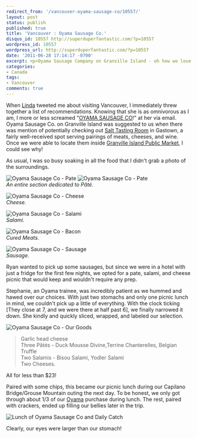 ```yaml
---
redirect_from: '/vancouver-oyama-sausage-co/10557/'
layout: post
status: publish
published: true
title: 'Vancouver : Oyama Sausage Co.'
disqus_id: 10557 http://superduperfantastic.com/?p=10557
wordpress_id: 10557
wordpress_url: http://superduperfantastic.com/?p=10557
date: '2011-06-28 17:14:17 -0700'
excerpt: <p>Oyama Sausage Company on Granville Island - oh how we love thee! Especially when we want to pack for a picnic!</p>
categories:
- Canada
tags:
- Vancouver
comments: true
---
```

When [Linda](http://linda.curious-notions.net) tweeted me about visiting Vancouver, I immediately threw together a list of recommendations. Knowing that she is as omnivorous as I am, I more or less screamed "[OYAMA SAUSAGE CO](http://www.oyamasausage.ca/)!" at her via email. Oyama Sausage Co. on Granville Island was suggested to us when there was mention of potentially checking out [Salt Tasting Room](http://www.salttastingroom.com/) in Gastown, a fairly well-received spot serving pairings of meats, cheeses, and wine. Once we were able to locate them inside [Granville Island Public Market](http://www.granvilleisland.com/public-market), I could see why!

As usual, I was so busy soaking in all the food that I didn't grab a photo of the surroundings.

![Oyama Sausage Co - Pate](https://farm7.static.flickr.com/6003/5873107899_ba52738c1c.jpg) ![Oyama Sausage Co - Pate](https://farm4.static.flickr.com/3147/5873666004_a243e5285e.jpg)  
_An entire section dedicated to Pâté._

![Oyama Sausage Co - Cheese](https://farm4.static.flickr.com/3034/5873110379_268192d989_b.jpg)  
_Cheese._

![Oyama Sausage Co - Salami](https://farm4.static.flickr.com/3247/5873666498_eb10fbb4a4_b.jpg)  
_Salami._

![Oyama Sausage Co - Bacon](https://farm4.static.flickr.com/3037/5873666972_25d99952e3_b.jpg)  
_Cured Meats._

![Oyama Sausage Co - Sausage](https://farm4.static.flickr.com/3092/5873107189_763518bb10_b.jpg)  
_Sausage._

Ryan wanted to pick up some sausages, but since we were in a hotel with just a fridge for the first few nights, we opted for a pate, salami, and cheese picnic that would keep and wouldn't require any prep.

Stephanie, an Oyama trainee, was incredibly patient as we hummed and hawed over our choices. With just two stomachs and only one picnic lunch in mind, we couldn't pick up a little of everything. With the clock ticking [They close at 7, and we were there at half past 6], we finally narrowed it down. She kindly and quickly sliced, wrapped, and labeled our selection.

![Oyama Sausage Co - Our Goods](https://farm6.static.flickr.com/5183/5873668188_96bbdc54c0_b.jpg)

> Garlic head cheese  
> Three Pâtés - Duck Mousse Divine,Terrine Chanterelles, Belgian Truffle  
> Two Salamis - Bisou Salami, Yodler Salami  
> Two Cheeses.

All for less than $23!

Paired with some chips, this became our picnic lunch during our Capilano Bridge/Grouse Mountain outing the next day. To be honest, we only got through about 1/3 of our [Oyama](http://www.oyamasausage.ca/) purchase during lunch. The rest, paired with crackers, ended up filling our bellies later in the trip.

![Lunch of Oyama Sausage Co and Daily Catch](https://farm7.static.flickr.com/6001/5881283704_357b2bb3e7_b.jpg)

Clearly, our eyes were larger than our stomach!